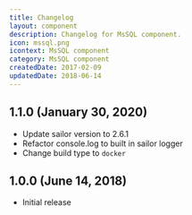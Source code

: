 ```yaml
---
title: Changelog
layout: component
description: Changelog for MsSQL component.
icon: mssql.png
icontext: MsSQL component
category: MsSQL component
createdDate: 2017-02-09
updatedDate: 2018-06-14
---
```


## 1.1.0 (January 30, 2020)

* Update sailor version to 2.6.1
* Refactor console.log to built in sailor logger
* Change build type to `docker`

## 1.0.0 (June 14, 2018)

* Initial release
